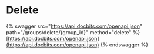 # Delete

{% swagger src="https://api.docbits.com/openapi.json" path="/groups/delete/{group_id}" method="delete" %}
[https://api.docbits.com/openapi.json](https://api.docbits.com/openapi.json)
{% endswagger %}
